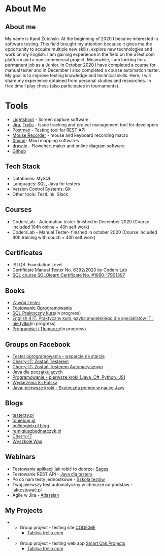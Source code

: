 


# About Me

## About me

My name is Karol Żubiński.
At the beginning of 2020 I became interested in software testing. This field brought my attention because it gives me the opportunity to acquire multiple new skills, explore new technologies and work on my English. I am gaining experience in the field on the uTest.com platform and a non-commercial project. Meanwhile, I am looking for a permanent job as a Junior. In October 2020 I have completed a course for manual tester and in December i also completed a course automation tester. 
My goal is to improve testing knowledge and technical skills. Here, I will share my experience obtained from personal studies and researches. 
In free time I play chess (also participates in tournaments).


# Tools
  - [Lightshoot](https://app.prntscr.com/pl/) - Screen capture software
  - [Jira](https://www.atlassian.com/software/jira0), [Trello](https://trello.com/) - Issue tracking and project management tool for developers
  - [Postman](https://www.postman.com/) - Testing tool for REST API
  - [Mouse Recorder](https://www.mouserecorder.com/) - mouse and keyboard recording macro
  - [Xmind](https://www.xmind.net/)- Mind mapping softwares
  - [draw.io](https://app.diagrams.net/) - Flowchart maker and online diagram software
  - [Github](https://github.com/)

## Tech Stack

* Databases: MySQL
* Languages: SQL, Java for testers
* Version Control Systems: Git
* Other tools: TestLink, Slack

## Courses 

* CodersLab - Automation tester  finished  in December 2020 (Course included 104h online + 40h self work)
* CodersLab - Manual Tester- finished in october 2020 (Course included 80h training with couch + 40h self work)

## Certificates

* ISTQB: Foundation Level 
* Certificate Manual Tester No. 6392/2020 by Coders Lab
* [SQL course SOLOlearn Certificate No. #1060-17901397](https://www.sololearn.com/Certificate/1060-17901397/pdf/)



## Books

* [Zawód Tester](https://ksiegarnia.pwn.pl/Zawod-tester.-Od-decyzji-do-zdobycia-doswiadczenia,743423772,p.html)
* [Testowanie Oprogramowania](https://helion.pl/ksiazki/testowanie-oprogramowania-podrecznik-dla-poczatkujacych-rafal-pawlak,szteop.htm#format/d)
* [SQL Praktyczny kurs](https://helion.pl/ksiazki/praktyczny-kurs-sql-wydanie-iii-danuta-mendrala-marcin-szeliga,pksql3.htm#format/d)(in progress)
* [English 4 IT. Praktyczny kurs języka angielskiego dla specjalistów IT i nie tylko](https://helion.pl/ksiazki/english-4-it-praktyczny-kurs-jezyka-angielskiego-dla-specjalistow-it-i-nie-tylko-beata-blaszczyk,anginf.htm#format/d)(in progress)
* [Programiści i Tłumacze](https://helion.pl/ksiazki/programisci-i-tlumacze-wprowadzenie-do-lokalizacji-oprogramowania-agenor-hofmann-delbor-marta-bartnicka,protlu.htm#format/d)(in progress)


## Groups on Facebook
 
* [Tester oprogramowania - wsparcie na starcie](https://www.facebook.com/groups/testeroprogramowania/?ref=group_header)
* [Cherry-IT: Zostań Testerem](https://www.facebook.com/groups/2133784529983322)
* [Cherry-IT: Zostań Testerem Automatycznym](https://www.facebook.com/groups/195487914423878)
* [Java dla początkujących](https://www.facebook.com/groups/231900600895570/)
* [Programowanie - pierwsze kroki (Java, C#, Python, JS)](https://www.facebook.com/groups/485381788583271)
* [Wydarzenia Sii Polska](https://www.facebook.com/groups/SiiPoland.events/?ref=group_header)
* [Java: pierwsze kroki - Skuteczna pomoc w nauce Javy](https://www.facebook.com/groups/michal.akademiakodu)



## Blogs 

* [testerzy.pl](http://testerzy.pl)
* [toniebug.pl](https://www.toniebug.pl)
* [bulldogjob.pl blog](https://bulldogjob.pl/blog)
* [remigiuszbednarczyk.pl](https://remigiuszbednarczyk.pl)
* [Cherry-IT](http://cherry-it.pl/)
* [Wyszkole Was](https://www.wyszkolewas.com.pl/)

## Webinars

* Testowanie aplikacji jak robić to dobrze- [Sages](https://www.sages.pl/)
* Testowanie REST API - [Java dla testera](https://javadlatestera.pl/)
* Po co nam testy jednostkowe - [Szkoła testów](https://szkolatestow.online/)
* Twój pierwszy test automatyczny w chmurze od podstaw - [jaktestować.pl]( https://jaktestowac.pl/)
* Agile w Jira - [Atlassian](https://ttpsc.com/pl/atlassian/)

## My Projects

* - Group project - testing site [CODE:ME](https://codeme.quellio.com/)
     - [Tablica trello.com](https://trello.com/b/jERw9zEh/codeme-www-bugi)
     
* - Group project - testing web app [Smart Oak Projects](http://smartoak-landingpage-dev-bucket.s3-website.eu-central-1.amazonaws.com/pl/)
     - [Tablica trello.com](https://trello.com/b/9MzZ5Bvc/smart-oak-frontend)
      
